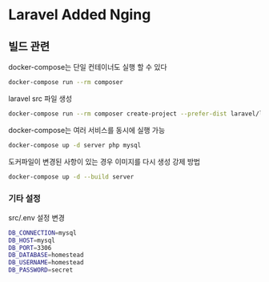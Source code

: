 # Laravel Added Nging

## 빌드 관련

docker-compose는 단일 컨테이너도 실행 할 수 있다

``` bash
docker-compose run --rm composer
````

laravel src 파일 생성

``` bash
docker-compose run --rm composer create-project --prefer-dist laravel/laravel .
```

docker-compose는 여러 서비스를 동시에 실행 가능

``` bash
docker-compose up -d server php mysql
```

도커파일이 변경된 사항이 있는 경우 이미지를 다시 생성 강제 방법

``` bash
docker-compose up -d --build server
```

### 기타 설정

src/.env 설정 변경

``` bash
DB_CONNECTION=mysql
DB_HOST=mysql
DB_PORT=3306
DB_DATABASE=homestead
DB_USERNAME=homestead
DB_PASSWORD=secret
```
